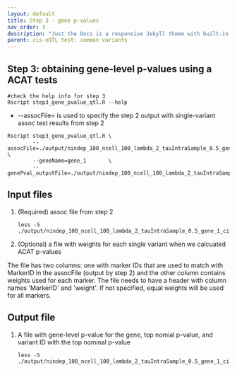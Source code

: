 ```yaml
---
layout: default
title: Step 3 - gene p-values
nav_order: 3
description: "Just the Docs is a responsive Jekyll theme with built-in search that is easily customizable and hosted on GitHub Pages."
parent: cis-eQTL test: common variants
---
```


## Step 3: obtaining gene-level p-values using a ACAT tests

```
#check the help info for step 3
Rscript step3_gene_pvalue_qtl.R --help
```

* --assocFile= is used to specify the step 2 output with single-variant assoc test results from step 2


```
Rscript step3_gene_pvalue_qtl.R \
        --assocFile=./output/nindep_100_ncell_100_lambda_2_tauIntraSample_0.5_gene_1_cis        \
        --geneName=gene_1       \
        --genePval_outputFile=./output/nindep_100_ncell_100_lambda_2_tauIntraSample_0.5_gene_1_cis_genePval
```

## Input files

1. (Required) assoc file from step 2

    ```
    less -S ./output/nindep_100_ncell_100_lambda_2_tauIntraSample_0.5_gene_1_cis
    ```

3. (Optional) a file with weights for each single variant when we calcuated ACAT p-values

The file has two columns: one with marker IDs that are used to match with MarkerID in the assocFile (output by step 2) and the other column contains weights used for each marker. The file needs to have a header with column names 'MarkerID' and 'weight'. If not specified, equal weights will be used for all markers.

## Output file
1. A file with gene-level p-value for the gene, top nomial p-value, and variant ID with the top nominal p-value

    ```
    less -S ./output/nindep_100_ncell_100_lambda_2_tauIntraSample_0.5_gene_1_cis_genePval

    ```
